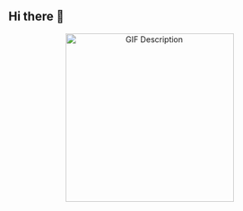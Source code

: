 ## Hi there 👋
</div>

<div align='center'>
    <img src="https://media1.giphy.com/media/v1.Y2lkPTc5MGI3NjExbzFkYWE1YTk4bGVjcDMwMXVoeGg5N2c2ZGpmYmY5ZHdoZml1Z3NteiZlcD12MV9pbnRlcm5hbF9naWZfYnlfaWQmY3Q9cw/JkP5QNx7quH8ar56GP/giphy.gif" alt="GIF Description" width="300" height="300" />
</div>
<!--
**yhc0211/yhc0211** is a ✨ _special_ ✨ repository because its `README.md` (this file) appears on your GitHub profile.

Here are some ideas to get you started:

- 🔭 I’m currently working on ...
- 🌱 I’m currently learning ...
- 👯 I’m looking to collaborate on ...
- 🤔 I’m looking for help with ...
- 💬 Ask me about ...
- 📫 How to reach me: ...
- 😄 Pronouns: ...
- ⚡ Fun fact: ...
-->
